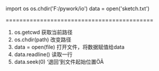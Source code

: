 import os
os.chdir('F:/pywork/io')
data = open('sketch.txt')

===========================================

1. os.getcwd 获取当前路径
2. os.chdir(path) 改变路径
3. data = open(file) 打开文件，将数据赋值给data
4. data.readline() 读取一行
5. data.seek(0) ‘退回’到文件起始位置ÖÃ